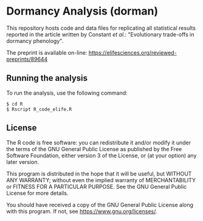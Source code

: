 # Dormancy Analysis (dorman)

This repository hosts code and data files for replicating all statistical
results reported in the article written by Constant *et al.*:
"Evolutionary trade-offs in dormancy phenology".

The preprint is available on-line:
https://elifesciences.org/reviewed-preprints/89644


## Running the analysis

To run the analysis, use the following command:
```
$ cd R
$ Rscript R_code_elife.R
```

## License

The R code is free software: you can redistribute it and/or modify it
under the terms of the GNU General Public License as published by the
Free Software Foundation, either version 3 of the License, or (at
your option) any later version.

This program is distributed in the hope that it will be useful, but
WITHOUT ANY WARRANTY; without even the implied warranty of
MERCHANTABILITY or FITNESS FOR A PARTICULAR PURPOSE. See the GNU
General Public License for more details.

You should have received a copy of the GNU General Public License
along with this program. If not, see <https://www.gnu.org/licenses/>.
